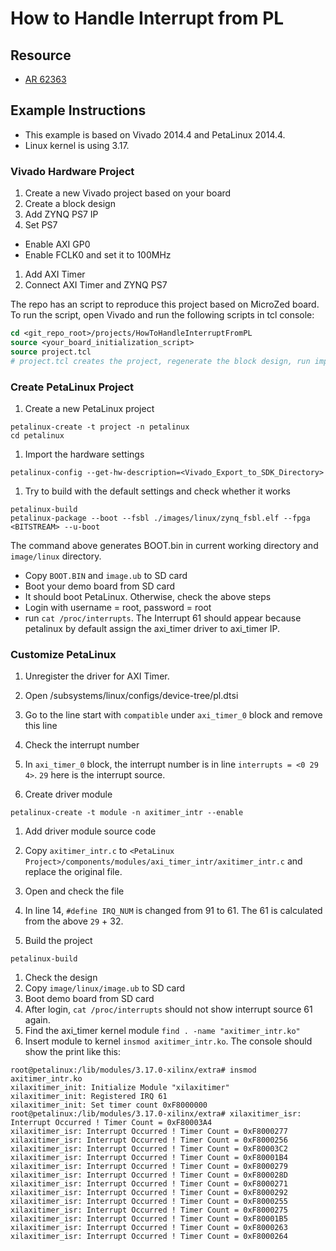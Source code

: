 # How to Handle Interrupt from PL #

## Resource ##
- [AR 62363](http://www.xilinx.com/support/answers/62363.html)

## Example Instructions ##
- This example is based on Vivado 2014.4 and PetaLinux 2014.4. 
- Linux kernel is using 3.17.

### Vivado Hardware Project ###

1. Create a new Vivado project based on your board
1. Create a block design
1. Add ZYNQ PS7 IP
1. Set PS7
  - Enable AXI GP0
  - Enable FCLK0 and set it to 100MHz
1. Add AXI Timer
1. Connect AXI Timer and ZYNQ PS7

The repo has an script to reproduce this project based on MicroZed board.
To run the script, open Vivado and run the following scripts in tcl console:
```tcl
cd <git_repo_root>/projects/HowToHandleInterruptFromPL
source <your_board_initialization_script>
source project.tcl  
# project.tcl creates the project, regenerate the block design, run implementation and export the design
```

### Create PetaLinux Project ###
1. Create a new PetaLinux project

  ``` 
  petalinux-create -t project -n petalinux
  cd petalinux
  ```

1. Import the hardware settings

```
petalinux-config --get-hw-description=<Vivado_Export_to_SDK_Directory>
```

1. Try to build with the default settings and check whether it works

```
petalinux-build
petalinux-package --boot --fsbl ./images/linux/zynq_fsbl.elf --fpga <BITSTREAM> --u-boot
```
The command above generates BOOT.bin in current working directory and `image/linux` directory.

- Copy `BOOT.BIN` and `image.ub` to SD card
- Boot your demo board from SD card
- It should boot PetaLinux. Otherwise, check the above steps
- Login with username = root, password = root
- run `cat /proc/interrupts`. The Interrupt 61 should appear because petalinux by default assign the axi_timer driver to axi_timer IP.

### Customize PetaLinux ###
1. Unregister the driver for AXI Timer.
  1. Open <PetaLinux Project>/subsystems/linux/configs/device-tree/pl.dtsi
  1. Go to the line start with `compatible` under `axi_timer_0` block and remove this line

1. Check the interrupt number
  1. In `axi_timer_0` block, the interrupt number is in line `interrupts = <0 29 4>`. `29` here is the interrupt source.

1. Create driver module

```
petalinux-create -t module -n axitimer_intr --enable
```

1. Add driver module source code
  1. Copy `axitimer_intr.c` to `<PetaLinux Project>/components/modules/axi_timer_intr/axitimer_intr.c` and replace the original file.

1. Open and check the file
  1. In line 14, `#define IRQ_NUM` is changed from 91 to 61. The 61 is calculated from the above `29` + 32.

1. Build the project
```
petalinux-build
```

1. Check the design
  1. Copy `image/linux/image.ub` to SD card
  1. Boot demo board from SD card
  1. After login, `cat /proc/interrupts` should not show interrupt source 61 again.
  1. Find the axi_timer kernel module `find . -name "axitimer_intr.ko"`
  1. Insert module to kernel `insmod axitimer_intr.ko`. The console should show the print like this:

```
root@petalinux:/lib/modules/3.17.0-xilinx/extra# insmod axitimer_intr.ko
xilaxitimer_init: Initialize Module "xilaxitimer"
xilaxitimer_init: Registered IRQ 61
xilaxitimer_init: Set timer count 0xF8000000
root@petalinux:/lib/modules/3.17.0-xilinx/extra# xilaxitimer_isr: Interrupt Occurred ! Timer Count = 0xF80003A4
xilaxitimer_isr: Interrupt Occurred ! Timer Count = 0xF8000277
xilaxitimer_isr: Interrupt Occurred ! Timer Count = 0xF8000256
xilaxitimer_isr: Interrupt Occurred ! Timer Count = 0xF80003C2
xilaxitimer_isr: Interrupt Occurred ! Timer Count = 0xF80001B4
xilaxitimer_isr: Interrupt Occurred ! Timer Count = 0xF8000279
xilaxitimer_isr: Interrupt Occurred ! Timer Count = 0xF800028D
xilaxitimer_isr: Interrupt Occurred ! Timer Count = 0xF8000271
xilaxitimer_isr: Interrupt Occurred ! Timer Count = 0xF8000292
xilaxitimer_isr: Interrupt Occurred ! Timer Count = 0xF8000255
xilaxitimer_isr: Interrupt Occurred ! Timer Count = 0xF8000275
xilaxitimer_isr: Interrupt Occurred ! Timer Count = 0xF80001B5
xilaxitimer_isr: Interrupt Occurred ! Timer Count = 0xF8000263
xilaxitimer_isr: Interrupt Occurred ! Timer Count = 0xF8000264
```
